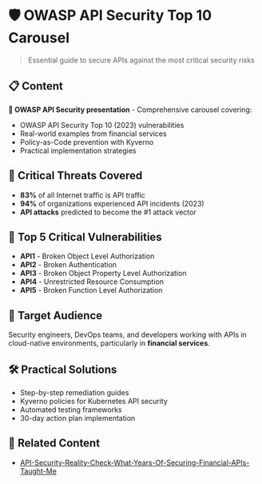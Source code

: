 # 🛡️ OWASP API Security Top 10 Carousel

> Essential guide to secure APIs against the most critical security risks

## 📋 Content

**📑 OWASP API Security presentation** - Comprehensive carousel covering:
- OWASP API Security Top 10 (2023) vulnerabilities
- Real-world examples from financial services
- Policy-as-Code prevention with Kyverno
- Practical implementation strategies

## 🚨 Critical Threats Covered

- **83%** of all Internet traffic is API traffic
- **94%** of organizations experienced API incidents (2023)
- **API attacks** predicted to become the #1 attack vector

## 🔐 Top 5 Critical Vulnerabilities

- **API1** - Broken Object Level Authorization
- **API2** - Broken Authentication  
- **API3** - Broken Object Property Level Authorization
- **API4** - Unrestricted Resource Consumption
- **API5** - Broken Function Level Authorization

## 🎯 Target Audience

Security engineers, DevOps teams, and developers working with APIs in cloud-native environments, particularly in **financial services**.

## 🛠️ Practical Solutions

- Step-by-step remediation guides
- Kyverno policies for Kubernetes API security
- Automated testing frameworks
- 30-day action plan implementation

## 🔗 Related Content

- [API-Security-Reality-Check-What-Years-Of-Securing-Financial-APIs-Taught-Me](https://medium.com/@christian.dussol/api-security-reality-check-what-years-of-securing-financial-apis-taught-me-1868bd95a893)
